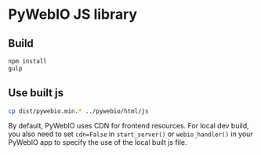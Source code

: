 # PyWebIO JS library

## Build

```bash
npm install
gulp
```

## Use built js

```bash
cp dist/pywebio.min.* ../pywebio/html/js
```

By default, PyWebIO uses CDN for frontend resources. For local dev build, you also need to set `cdn=False` in `start_server()` or `webio_handler()` in your PyWebIO app to specify the use of the local built js file.